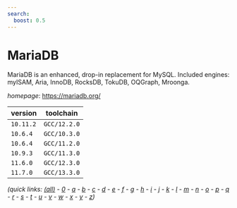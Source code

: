 ```yaml
---
search:
  boost: 0.5
---
```

# MariaDB

MariaDB is an enhanced, drop-in replacement for MySQL. Included engines: myISAM, Aria, InnoDB, RocksDB, TokuDB, OQGraph, Mroonga.

*homepage*: <https://mariadb.org/>

version | toolchain
--------|----------
``10.11.2`` | ``GCC/12.2.0``
``10.6.4`` | ``GCC/10.3.0``
``10.6.4`` | ``GCC/11.2.0``
``10.9.3`` | ``GCC/11.3.0``
``11.6.0`` | ``GCC/12.3.0``
``11.7.0`` | ``GCC/13.3.0``


*(quick links: [(all)](../index.md) - [0](../0/index.md) - [a](../a/index.md) - [b](../b/index.md) - [c](../c/index.md) - [d](../d/index.md) - [e](../e/index.md) - [f](../f/index.md) - [g](../g/index.md) - [h](../h/index.md) - [i](../i/index.md) - [j](../j/index.md) - [k](../k/index.md) - [l](../l/index.md) - [m](../m/index.md) - [n](../n/index.md) - [o](../o/index.md) - [p](../p/index.md) - [q](../q/index.md) - [r](../r/index.md) - [s](../s/index.md) - [t](../t/index.md) - [u](../u/index.md) - [v](../v/index.md) - [w](../w/index.md) - [x](../x/index.md) - [y](../y/index.md) - [z](../z/index.md))*


